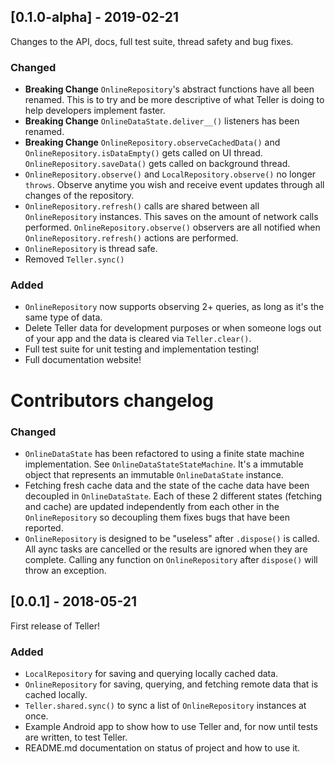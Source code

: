 ## [0.1.0-alpha] - 2019-02-21

Changes to the API, docs, full test suite, thread safety and bug fixes.

### Changed
- **Breaking Change** `OnlineRepository`'s abstract functions have all been renamed. This is to try and be more descriptive of what Teller is doing to help developers implement faster.
- **Breaking Change** `OnlineDataState.deliver__()` listeners has been renamed.
- **Breaking Change** `OnlineRepository.observeCachedData()` and `OnlineRepository.isDataEmpty()` gets called on UI thread. `OnlineRepository.saveData()` gets called on background thread.
- `OnlineRepository.observe()` and `LocalRepository.observe()` no longer `throws`. Observe anytime you wish and receive event updates through all changes of the repository.
- `OnlineRepository.refresh()` calls are shared between all `OnlineRepository` instances. This saves on the amount of network calls performed. `OnlineRepository.observe()` observers are all notified when `OnlineRepository.refresh()` actions are performed.
- `OnlineRepository` is thread safe.
- Removed `Teller.sync()`

### Added
- `OnlineRepository` now supports observing 2+ queries, as long as it's the same type of data.
- Delete Teller data for development purposes or when someone logs out of your app and the data is cleared via `Teller.clear()`.
- Full test suite for unit testing and implementation testing!
- Full documentation website!

# Contributors changelog

### Changed
- `OnlineDataState` has been refactored to using a finite state machine implementation. See `OnlineDataStateStateMachine`. It's a immutable object that represents an immutable `OnlineDataState` instance.
- Fetching fresh cache data and the state of the cache data have been decoupled in `OnlineDataState`. Each of these 2 different states (fetching and cache) are updated independently from each other in the `OnlineRepository` so decoupling them fixes bugs that have been reported.
- `OnlineRepository` is designed to be "useless" after `.dispose()` is called. All aync tasks are cancelled or the results are ignored when they are complete. Calling any function on `OnlineRepository` after `dispose()` will throw an exception.

## [0.0.1] - 2018-05-21
First release of Teller!

### Added
- `LocalRepository` for saving and querying locally cached data.
- `OnlineRepository` for saving, querying, and fetching remote data that is cached locally.
- `Teller.shared.sync()` to sync a list of `OnlineRepository` instances at once.
- Example Android app to show how to use Teller and, for now until tests are written, to test Teller.
- README.md documentation on status of project and how to use it.
